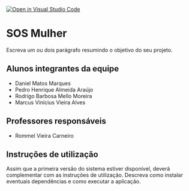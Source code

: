 [![Open in Visual Studio Code](https://classroom.github.com/assets/open-in-vscode-718a45dd9cf7e7f842a935f5ebbe5719a5e09af4491e668f4dbf3b35d5cca122.svg)](https://classroom.github.com/online_ide?assignment_repo_id=10876258&assignment_repo_type=AssignmentRepo)
# SOS Mulher
Escreva um ou dois  parágrafo resumindo o objetivo do seu projeto.

## Alunos integrantes da equipe

* Daniel Matos Marques
* Pedro Henrique Almeida Araújo
* Rodrigo Barbosa Mello Moreira
* Marcus Vinícius Vieira Alves

## Professores responsáveis

* Rommel Vieira Carneiro

## Instruções de utilização

Assim que a primeira versão do sistema estiver disponível, deverá complementar com as instruções de utilização. Descreva como instalar eventuais dependências e como executar a aplicação.
